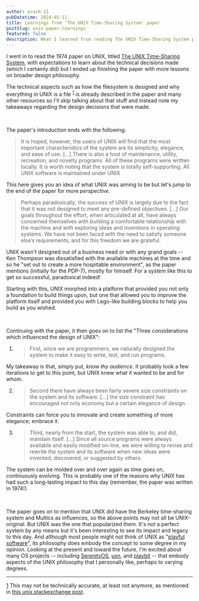 ```yaml
---
author: arash-11
pubDatetime: 2024-05-11
title: Learnings from 'The UNIX Time-Sharing System' paper
postSlug: unix-paper-learnings
featured: false
description: What I learned from reading The UNIX Time-Sharing System paper.
---
```


I went in to read the 1974 paper on UNIX, titled <a href="https://dsf.berkeley.edu/cs262/unix.pdf" target="_blank" rel="noopener noreferrer">The UNIX Time-Sharing System</a>, with expectations to learn about the technical decisions made (which I certainly did) but I ended up finishing the paper with more lessons on broader design philosophy.

The technical aspects such as how the filesystem is designed and why everything in UNIX is a file <sup><a href="#footnote-1" id="footnote-ref-1">1</a></sup> is already described in the paper and many other resources so I'll skip talking about that stuff and instead note my takeaways regarding the design decisions that were made.

<br />

The paper's introduction ends with the following:

> It is hoped, however, the users of UNIX will find that the most important characteristics of the system are its simplicity, elegance, and ease of use.
> [...] There is also a host of maintenance, utility, recreation, and novelty programs. All of these programs were written locally. It is worth noting that the system is totally self-supporting. All UNIX software is maintained under UNIX

This here gives you an idea of what UNIX was aiming to be but let's jump to the end of the paper for more _perspective_.

> Perhaps paradoxically, the success of UNIX is largely due to the fact that it was not designed to meet any pre-defined objectives. […] Our goals throughout the effort, when articulated at all, have always concerned themselves with building a comfortable relationship with the machine and with exploring ideas and inventions in operating systems. We have not been faced with the need to satisfy someone else’s requirements, and for this freedom we are grateful.

UNIX wasn't designed out of a business need or with any grand goals -- Ken Thompson was dissatisfied with the available machines at the time and so he "set out to create a more hospitable environment", as the paper mentions (initially for the PDP-7), mostly for himself. For a system like this to get so successful, paradoxical indeed!

Starting with this, UNIX morphed into a platform that provided you not only a foundation to build things upon, but one that allowed you to improve the platform itself and provided you with Lego-like building blocks to help you build as you wished.

<br />

Continuing with the paper, it then goes on to list the "Three considerations which influenced the design of UNIX":

1. > First, since we are programmers, we naturally designed the system to make it easy to write, test, and run programs.

My takeaway is that, simply put, _know thy audience_. It probably took a few iterations to get to this point, but UNIX knew what it wanted to be and for whom.

2. > Second there have always been fairly severe size constraints on the system and its software. [...] the size constraint has encouraged not only economy but a certain elegance of design.

Constraints can force you to innovate and create something of more elegance; embrace it.

3. > Third, nearly from the start, the system was able to, and did, maintain itself. [...] Since all source programs were always available and easily modified on-line, we were willing to revise and rewrite the system and its software when new ideas were invented, discovered, or suggested by others.

The system can be molded over and over again as time goes on, continuously evolving. This is probably one of the reasons why UNIX has had such a long-lasting impact to this day (remember, the paper was written in 1974!).

<br />

The paper goes on to mention that UNIX did have the Berkeley time-sharing system and Multics as influences, so the above points may not all be UNIX-original. But UNIX was the one that popularized them. It's not a perfect system by any means but it's been interesting to see its impact and legacy to this day. And although most people might not think of UNIX as "<a href="https://museapp.com/podcast/27-playful-software/" target="_blank" rel="noopener noreferrer">playful software</a>", its philosophy does embody the concept to some degree in my opinion. Looking at the present and toward the future, I'm excited about many OS projects -- including <a href="https://www.serenityos.org/" target="_blank" rel="noopener noreferrer">SerenityOS</a>, <a href="https://100r.co/site/uxn.html" target="_blank" rel="noopener noreferrer">uxn</a>, and <a href="https://playb.it/" target="_blank" rel="noopener noreferrer">playbit</a> -- that embody aspects of the UNIX philosophy that I personally like, perhaps to varying degrees.

---

<p id="footnote-1">
<a href="#footnote-ref-1">1</a> This may not be technically accurate, at least not anymore, as mentioned in <a href="https://unix.stackexchange.com/a/141020" target="_blank" rel="noopener noreferrer">this unix.stackexchange post</a>.
</p>
